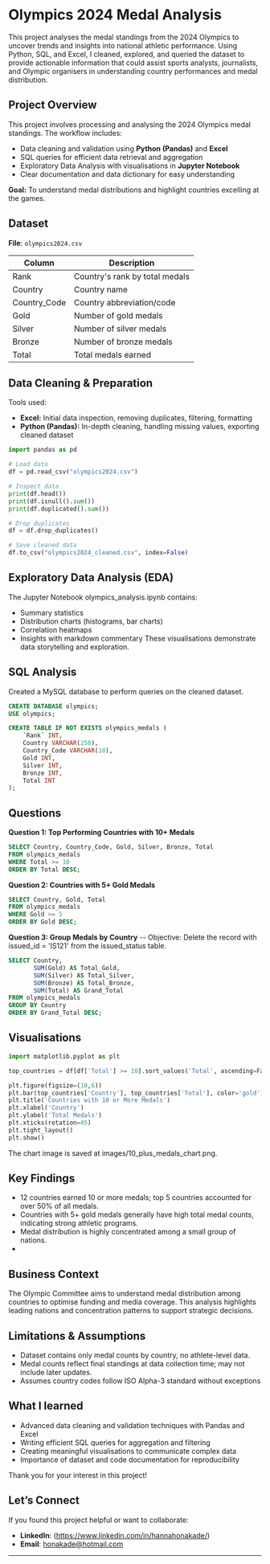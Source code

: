 # Olympics 2024 Medal Analysis

This project analyses the medal standings from the 2024 Olympics to uncover trends and insights into national athletic performance. Using Python, SQL, and Excel, I cleaned, explored, and queried the dataset to provide actionable information that could assist sports analysts, journalists, and Olympic organisers in understanding country performances and medal distribution.

## Project Overview

This project involves processing and analysing the 2024 Olympics medal standings. The workflow includes:

- Data cleaning and validation using **Python (Pandas)** and **Excel**  
- SQL queries for efficient data retrieval and aggregation  
- Exploratory Data Analysis with visualisations in **Jupyter Notebook**  
- Clear documentation and data dictionary for easy understanding   

**Goal:** To understand medal distributions and highlight countries excelling at the games.

## Dataset
**File**: `olympics2024.csv`

| Column       | Description                    |
|--------------|--------------------------------|
| Rank         | Country's rank by total medals |
| Country      | Country name                   |
| Country_Code | Country abbreviation/code      |
| Gold         | Number of gold medals          |
| Silver       | Number of silver medals        |
| Bronze       | Number of bronze medals        |
| Total        | Total medals earned            |

## Data Cleaning & Preparation

Tools used:  
- **Excel:** Initial data inspection, removing duplicates, filtering, formatting  
- **Python (Pandas):** In-depth cleaning, handling missing values, exporting cleaned dataset  

```python
import pandas as pd

# Load data
df = pd.read_csv("olympics2024.csv")

# Inspect data
print(df.head())
print(df.isnull().sum())
print(df.duplicated().sum())

# Drop duplicates
df = df.drop_duplicates()

# Save cleaned data
df.to_csv("olympics2024_cleaned.csv", index=False)

```
## Exploratory Data Analysis (EDA)

The Jupyter Notebook olympics_analysis.ipynb contains:
- Summary statistics
- Distribution charts (histograms, bar charts)
- Correlation heatmaps
- Insights with markdown commentary
These visualisations demonstrate data storytelling and exploration.

## SQL Analysis

Created a MySQL database to perform queries on the cleaned dataset.
```sql
CREATE DATABASE olympics;
USE olympics;

CREATE TABLE IF NOT EXISTS olympics_medals (
    `Rank` INT,
    Country VARCHAR(250),
    Country_Code VARCHAR(10),
    Gold INT,
    Silver INT,
    Bronze INT,
    Total INT
);

```
## Questions

**Question 1: Top Performing Countries with 10+ Medals**

```sql
SELECT Country, Country_Code, Gold, Silver, Bronze, Total
FROM olympics_medals
WHERE Total >= 10
ORDER BY Total DESC;
```
**Question 2: Countries with 5+ Gold Medals**

```sql
SELECT Country, Gold, Total
FROM olympics_medals
WHERE Gold >= 5
ORDER BY Gold DESC;
```

**Question 3: Group Medals by Country**
-- Objective: Delete the record with issued_id = 'IS121' from the issued_status table.

```sql
SELECT Country,
       SUM(Gold) AS Total_Gold,
       SUM(Silver) AS Total_Silver,
       SUM(Bronze) AS Total_Bronze,
       SUM(Total) AS Grand_Total
FROM olympics_medals
GROUP BY Country
ORDER BY Grand_Total DESC;
```

## Visualisations

```python
import matplotlib.pyplot as plt

top_countries = df[df['Total'] >= 10].sort_values('Total', ascending=False)

plt.figure(figsize=(10,6))
plt.bar(top_countries['Country'], top_countries['Total'], color='gold')
plt.title('Countries with 10 or More Medals')
plt.xlabel('Country')
plt.ylabel('Total Medals')
plt.xticks(rotation=45)
plt.tight_layout()
plt.show()

```
The chart image is saved at images/10_plus_medals_chart.png.


## Key Findings
- 12 countries earned 10 or more medals; top 5 countries accounted for over 50% of all medals.
- Countries with 5+ gold medals generally have high total medal counts, indicating strong athletic programs.
- Medal distribution is highly concentrated among a small group of nations.
- 
## Business Context

The Olympic Committee aims to understand medal distribution among countries to optimise funding and media coverage. This analysis highlights leading nations and concentration patterns to support strategic decisions.

## Limitations & Assumptions

- Dataset contains only medal counts by country, no athlete-level data.
- Medal counts reflect final standings at data collection time; may not include later updates.
- Assumes country codes follow ISO Alpha-3 standard without exceptions

## What I learned
- Advanced data cleaning and validation techniques with Pandas and Excel
- Writing efficient SQL queries for aggregation and filtering
- Creating meaningful visualisations to communicate complex data
- Importance of dataset and code documentation for reproducibility

Thank you for your interest in this project!

## Let’s Connect

If you found this project helpful or want to collaborate:

-  **LinkedIn**: (https://www.linkedin.com/in/hannahonakade/)
-  **Email**: honakade@hotmail.com
---


